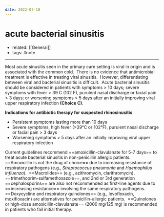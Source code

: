```yaml
---
date: 2022-07-10
---
```


# acute bacterial sinusitis

- related: [[General]]
- tags: #note
---

Most acute sinusitis seen in the primary care setting is viral in origin and is associated with the common cold.  There is no evidence that antimicrobial treatment is effective in treating viral sinusitis.  However, differentiating between viral and bacterial sinusitis is difficult.  Acute bacterial sinusitis should be considered in patients with symptoms > 10 days; severe symptoms with fever > 39 C (102 F), purulent nasal discharge or facial pain > 3 days; or worsening symptoms > 5 days after an initially improving viral upper respiratory infection **(Choice C)**.

**Indications for antibiotic therapy for suspected rhinosinusitis**

- Persistent symptoms lasting more than 10 days
- Severe symptoms, high fever (>39°C or 102°F), purulent nasal discharge or facial pain > 3 days
- Worsening symptoms > 5 days after an initially improving viral upper respiratory infection

<!-- bacterial sinusitis treatment -->

Current guidelines recommend ==amoxicillin-clavulanate for 5-7 days== to treat acute bacterial sinusitis in non-penicillin allergic patients.  ==Amoxicillin is not the drug of choice== due to increasing resistance of respiratory pathogens (e.g., _Streptococcus pneumonia_ and _Haemophilus influenza_).  ==Macrolides== (e.g., azithromycin, clarithromycin), ==trimethoprim-sulfamethoxazole==, and 2nd or 3rd generation ==cephalosporins== are also not recommended as first-line agents due to ==increasing resistance== involving the same respiratory pathogens.  ==Doxycycline and respiratory quinolones== (e.g., levofloxacin, moxifloxacin) are alternatives for penicillin-allergic patients.  ==Quinolones or high-dose amoxicillin-clavulanate== (2000 mg/125 mg) is recommended in patients who fail initial therapy.
